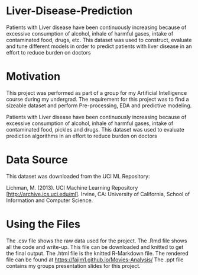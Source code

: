 # Liver-Disease-Prediction
Patients with Liver disease have been continuously increasing because of excessive consumption of alcohol, inhale of harmful gases, intake of contaminated food, drugs, etc. This dataset was used to construct, evaluate and tune different models in order to predict patients with liver disease in an effort to reduce burden on doctors


# Motivation
This project was performed as part of a group for my Artificial Intelligence course during my undergrad. The requirement for this project was to find a sizeable dataset and perform Pre-processing, EDA and predictive modeling. 

Patients with Liver disease have been continuously increasing because of excessive consumption of alcohol, inhale of harmful gases, intake of contaminated food, pickles and drugs. This dataset was used to evaluate prediction algorithms in an effort to reduce burden on doctors

# Data Source

This dataset was downloaded from the UCI ML Repository:

Lichman, M. (2013). UCI Machine Learning Repository [http://archive.ics.uci.edu/ml]. Irvine, CA: University of California, School of Information and Computer Science.

# Using the Files
The .csv file shows the raw data used for the project. 
The .Rmd file shows all the code and write-up. This file can be downloaded and knitted to get the final output.
The .html file is the knitted R-Markdown file. The rendered file can be found at https://fajim1.github.io/Movies-Analysis/
The .ppt file contains my groups presentation slides for this project.
